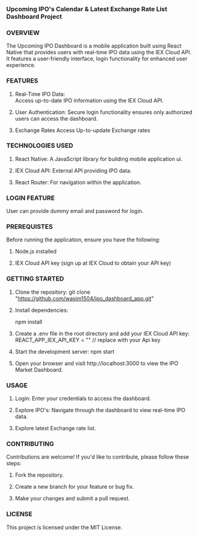 ### Upcoming IPO's Calendar & Latest Exchange Rate List Dashboard Project

### OVERVIEW

The Upcoming IPO Dashboard is a mobile application built using React Native that provides users with real-time IPO data using the IEX Cloud API. It features a user-friendly interface, login functionality for enhanced user experience.

### FEATURES

1. Real-Time IPO Data:  
   Access up-to-date IPO information using the IEX Cloud API.

2. User Authentication:
   Secure login functionality ensures only authorized users can access the dashboard.

3. Exchange Rates
   Access Up-to-update Exchange rates

### TECHNOLOGIES USED

1. React Native:
   A JavaScript library for building mobile application ui.

2. IEX Cloud API:
   External API providing IPO data.

3. React Router:
   For navigation within the application.

### LOGIN FEATURE

User can provide dummy email and password for login.

### PREREQUISTES

Before running the application, ensure you have the following:

1. Node.js installed

2. IEX Cloud API key (sign up at IEX Cloud to obtain your API key)

### GETTING STARTED

1. Clone the repository:
   git clone "https://github.com/wasim1504/ipo_dashboard_app.git"

2. Install dependencies:

   npm install

3. Create a .env file in the root directory and add your IEX Cloud API key:
   REACT_APP_IEX_API_KEY = "" // replace with your Api key

4. Start the development server:
   npm start

5. Open your browser and visit http://localhost:3000 to view the IPO Market Dashboard.

### USAGE

1. Login: Enter your credentials to access the dashboard.

2. Explore IPO's: Navigate through the dashboard to view real-time IPO data.

3. Explore latest Exchange rate list.

### CONTRIBUTING

Contributions are welcome! If you'd like to contribute, please follow these steps:

1. Fork the repository.

2. Create a new branch for your feature or bug fix.

3. Make your changes and submit a pull request.

### LICENSE

This project is licensed under the MIT License.
